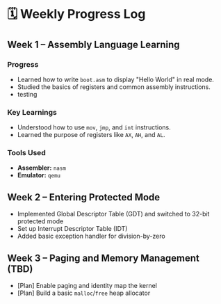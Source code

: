 # 🗓️ Weekly Progress Log

## Week 1 – Assembly Language Learning

### Progress

- Learned how to write `boot.asm` to display "Hello World" in real mode.
- Studied the basics of registers and common assembly instructions.
- testing

### Key Learnings

- Understood how to use `mov`, `jmp`, and `int` instructions.
- Learned the purpose of registers like `AX`, `AH`, and `AL`.

### Tools Used

- **Assembler:** `nasm`
- **Emulator:** `qemu`

## Week 2 – Entering Protected Mode

- Implemented Global Descriptor Table (GDT) and switched to 32-bit protected mode
- Set up Interrupt Descriptor Table (IDT)
- Added basic exception handler for division-by-zero

## Week 3 – Paging and Memory Management (TBD)

- [Plan] Enable paging and identity map the kernel
- [Plan] Build a basic `malloc`/`free` heap allocator
